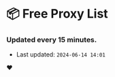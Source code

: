 # :package: Free Proxy List
### Updated every 15 minutes.

- Last updated: `2024-06-14 14:01`

:heart:
